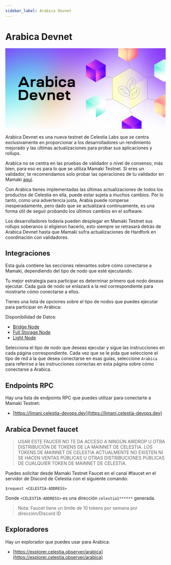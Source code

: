 ```yaml
---
sidebar_label: Arabica Devnet
---
```


# Arabica Devnet
<!-- markdownlint-disable MD013 -->

![arabica Devnet](/img/arabica-devnet.png)

Arabica Devnet es una nueva testnet de Celestia Labs que se centra exclusivamente en proporcionar a los desarrolladores un rendimiento mejorado y las últimas actualizaciones para probar sus aplicaciones y rollups.

Arabica no se centra en las pruebas de validador o nivel de consenso, más bien, para eso es para lo que se utiliza Mamaki Testnet. Si eres un validador, te recomendamos solo probar las operaciones de tu validador en Mamaki [aquí](./mamaki-testnet.md).

Con Arabica tienes implementadas las últimas actualizaciones de todos los productos de Celestia en ella, puede estar sujeta a muchos cambios. Por lo tanto, como una advertencia justa, Arabia puede romperse inesperadamente, pero dado que se actualizará continuamente, es una forma útil de seguir probando los últimos cambios en el software.

Los desarrolladores todavía pueden desplegar en Mamaki Testnet sus rollups soberanos si eligieron hacerlo, esto siempre se retrasará detrás de Arabica Devnet hasta que Mamaki sufra actualizaciones de Hardfork en coordinación con validadores.

## Integraciones

Esta guía contiene las secciones relevantes sobre cómo conectarse a Mamaki, dependiendo del tipo de nodo que esté ejecutando.

Tu mejor estrategia para participar es determinar primero qué nodo deseas ejecutar. Cada guía de nodo se enlazará a la red correspondiente para mostrarte cómo conectarse a ellos.

Tienes una lista de opciones sobre el tipo de nodos que puedes ejecutar para participar en Arábica:

Disponibilidad de Datos:

* [Bridge Node](./bridge-node.md)
* [Full Storage Node](./full-storage-node.md)
* [Light Node](./light-node.md)

Selecciona el tipo de nodo que deseas ejecutar y sigue las instrucciones en cada página correspondiente. Cada vez que se le pida que seleccione el tipo de red a la que desea conectarse en esas guías, seleccione `Arabica` para referirse a las instrucciones correctas en esta página sobre cómo conectarse a Arabica.

## Endpoints RPC

Hay una lista de endpoints RPC que puedes utilizar para conectarte a Mamaki Testnet:

* [https://limani.celestia-devops.dev](https://limani.celestia-devops.dev)

## Arabica Devnet faucet

> USAR ESTE FAUCER NO TE DA ACCESO A NINGÚN AIRDROP U OTRA DISTRIBUCIÓN DE TOKENS DE LA MAINNET DE CELESTIA. LOS TOKENS DE MAINNET DE CELESTIA ACTUALMENTE NO EXISTEN NI SE HACEN VENTAS PÚBLICAS U OTRAS DISTRIBUCIONES PÚBLICAS DE CUALQUIER TOKEN DE MAINNET DE CELESTIA.

Puedes solicitar desde Mamaki Testnet Faucet en el canal #faucet en el servidor de Discord de Celestia con el siguiente comando:

```text
$request <CELESTIA-ADDRESS>
```

Donde `<CELESTIA-ADDRESS>` es una dirección `celestia1******` generada.

> Nota: Faucet tiene un límite de 10 tokens por semana por dirección/Discord ID

## Exploradores

Hay un explorador que puedes usar para Arabica:

* [https://explorer.celestia.observer/arabica](https://explorer.celestia.observer/arabica)
